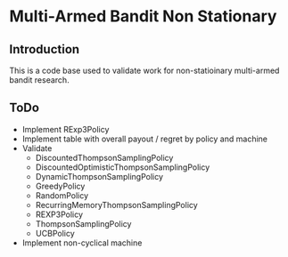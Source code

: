 # Multi-Armed Bandit Non Stationary

## Introduction
This is a code base used to validate work for non-statioinary multi-armed bandit research.

## ToDo

- Implement RExp3Policy
- Implement table with overall payout / regret by policy and machine
- Validate
  - DiscountedThompsonSamplingPolicy
  - DiscountedOptimisticThompsonSamplingPolicy
  - DynamicThompsonSamplingPolicy
  - GreedyPolicy
  - RandomPolicy
  - RecurringMemoryThompsonSamplingPolicy
  - REXP3Policy
  - ThompsonSamplingPolicy
  - UCBPolicy
- Implement non-cyclical machine
